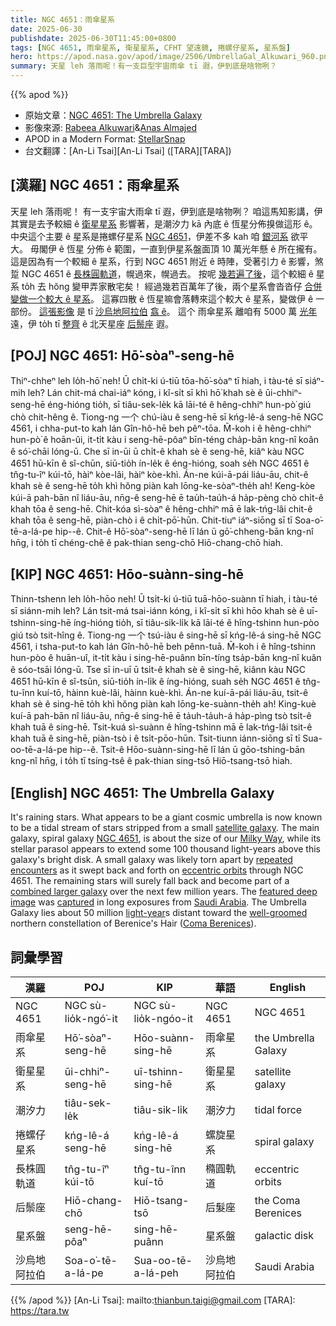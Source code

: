 ```yaml
---
title: NGC 4651：雨傘星系
date: 2025-06-30
publishdate: 2025-06-30T11:45:00+0800
tags: [NGC 4651, 雨傘星系, 衛星星系, CFHT 望遠鏡, 捲螺仔星系, 星系盤]
hero: https://apod.nasa.gov/apod/image/2506/UmbrellaGal_Alkuwari_960.png
summary: 天星 leh 落雨呢！有一支巨型宇宙雨傘 tī 遐，伊到底是啥物咧？
---
```


{{% apod %}}

- 原始文章：[NGC 4651: The Umbrella Galaxy](https://apod.nasa.gov/apod/ap250630.html)
- 影像來源: [Rabeea Alkuwari][Rabeea_Alkuwari]&[Anas Almajed][Anas_Almajed]
- APOD in a Modern Format: [StellarSnap](https://stellarsnap.space/)
- 台文翻譯：[An-Li Tsai][An-Li Tsai] ([TARA][TARA])


## [漢羅] NGC 4651：雨傘星系
天星 leh 落雨呢！
有一支宇宙大雨傘 tī 遐，伊到底是啥物咧？
咱這馬知影講，伊其實是去予較細 ê [衛星星系][satellite_galaxy] 影響著，是潮汐力 kā 內底 ê 恆星分佈搝做這形 ê。
中央這个主要 ê 星系是捲螺仔星系 [NGC 4651][NGC_4651]，伊差不多 kah 咱 [銀河系][Milky_Way] 欲平大。
毋閣伊 ê 恆星 分佈 ê 範圍，一直到伊星系盤面頂 10 萬光年懸 ê 所在攏有。
這是因為有一个較細 ê 星系，行到 NGC 4651 附近 ê 時陣，受著引力 ê 影響，煞踅 NGC 4651 ê [長株圓軌道][eccentric_orbits]，幌過來，幌過去。
按呢 [幾若遍了後][repeated_encounters]，這个較細 ê 星系 to̍h 去 hŏng 變甲弄家散宅矣！
經過幾若百萬年了後，兩个星系會沓沓仔 [合併變做一个較大 ê 星系][combined_larger_galaxy]。
這寡四散 ê 恆星嘛會落轉來這个較大 ê 星系，變做伊 ê 一部份。
[這張影像][featured_deep_image] 是 tī [沙烏地阿拉伯][Saudi_Arabia] [翕 ê][captured]。
這个 雨傘星系 離咱有 5000 萬 [光年][light_year] 遠，伊 to̍h tī [整齊][well_groomed] ê 北天星座 [后鬃座][Coma_Berenices] 遐。

## [POJ] NGC 4651: Hō͘-sòaⁿ-seng-hē
Thiⁿ-chheⁿ leh lo̍h-hō͘ neh!
Ū chi̍t-ki ú-tiū tōa-hō͘-sòaⁿ tī hiah, i tàu-té sī siáⁿ-mih leh?
Lán chit-má chai-iáⁿ kóng, i kî-si̍t sī khì hō͘ khah sè ê ūi-chhiⁿ-seng-hē éng-hióng tio̍h, sī tiâu-sek-le̍k kā lāi-té ê hêng-chhiⁿ hun-pò͘ giú chò chit-hêng ê.
Tiong-ng 一个 chú-iàu ê seng-hē sī kńg-lê-á seng-hē NGC 4561, i chha-put-to kah lán Gîn-hô-hē beh pêⁿ-tōa.
M̄-koh i ê hêng-chhiⁿ hun-pò͘ ê hoān-ûi, it-ti̍t kàu i seng-hē-pôaⁿ bīn-téng cha̍p-bān kng-nî koân ê só͘-chāi lóng-ū.
Che sī in-ūi ū chi̍t-ê khah sè ê seng-hē, kiâⁿ kàu NGC 4651 hū-kīn ê sî-chūn, siū-tio̍h ín-le̍k ê éng-hióng, soah se̍h NGC 4651 ê tn̂g-tu-îⁿ kúi-tō, hàiⁿ kòe-lâi, hàiⁿ kòe-khì.
Án-ne kúi-ā-pái liáu-āu, chit-ê khah sè ê seng-hē to̍h khì hŏng piàn kah lōng-ke-sòaⁿ-the̍h ah!
Keng-kòe kúi-ā pah-bān nî liáu-āu, nn̄g-ê seng-hē ē tau̍h-tau̍h-á ha̍p-pèng chò chi̍t-ê khah tōa ê seng-hē.
Chit-kóa sì-sòaⁿ ê hêng-chhiⁿ mā ē lak-tńg-lâi chit-ê khah tōa ê seng-hē, piàn-chò i ê chi̍t-pō͘-hūn.
Chit-tiuⁿ iáⁿ-siōng sī tī Soa-o͘-tē-a-lá-pe hip--ê.
Chit-ê Hō͘-sòaⁿ-seng-hē lī lán ū gō͘-chheng-bān kng-nî hn̄g, i to̍h tī chéng-chê ê pak-thian seng-chō Hiō-chang-chō hiah.

## [KIP] NGC 4651: Hōo-suànn-sing-hē
Thinn-tshenn leh lo̍h-hōo neh!
Ū tsi̍t-ki ú-tiū tuā-hōo-suànn tī hiah, i tàu-té sī siánn-mih leh?
Lán tsit-má tsai-iánn kóng, i kî-si̍t sī khì hōo khah sè ê uī-tshinn-sing-hē íng-hióng tio̍h, sī tiâu-sik-li̍k kā lāi-té ê hîng-tshinn hun-pòo giú tsò tsit-hîng ê.
Tiong-ng 一个 tsú-iàu ê sing-hē sī kńg-lê-á sing-hē NGC 4561, i tsha-put-to kah lán Gîn-hô-hē beh pênn-tuā.
M̄-koh i ê hîng-tshinn hun-pòo ê huān-uî, it-ti̍t kàu i sing-hē-puânn bīn-tíng tsa̍p-bān kng-nî kuân ê sóo-tsāi lóng-ū.
Tse sī in-uī ū tsi̍t-ê khah sè ê sing-hē, kiânn kàu NGC 4651 hū-kīn ê sî-tsūn, siū-tio̍h ín-li̍k ê íng-hióng, suah se̍h NGC 4651 ê tn̂g-tu-înn kuí-tō, hàinn kuè-lâi, hàinn kuè-khì.
Án-ne kuí-ā-pái liáu-āu, tsit-ê khah sè ê sing-hē to̍h khì hŏng piàn kah lōng-ke-suànn-the̍h ah!
King-kuè kuí-ā pah-bān nî liáu-āu, nn̄g-ê sing-hē ē ta̍uh-ta̍uh-á ha̍p-pìng tsò tsi̍t-ê khah tuā ê sing-hē.
Tsit-kuá sì-suànn ê hîng-tshinn mā ē lak-tńg-lâi tsit-ê khah tuā ê sing-hē, piàn-tsò i ê tsi̍t-pōo-hūn.
Tsit-tiunn iánn-siōng sī tī Sua-oo-tē-a-lá-pe hip--ê.
Tsit-ê Hōo-suànn-sing-hē lī lán ū gōo-tshing-bān kng-nî hn̄g, i to̍h tī tsíng-tsê ê pak-thian sing-tsō Hiō-tsang-tsō hiah.

## [English] NGC 4651: The Umbrella Galaxy

It's raining stars.
What appears to be a giant cosmic umbrella is now known to be a tidal stream of stars stripped from a small [satellite galaxy][satellite_galaxy].
The main galaxy, spiral galaxy [NGC 4651][NGC_4651], is about the size of our [Milky Way][Milky_Way], while its stellar parasol appears to extend some 100 thousand light-years above this galaxy's bright disk.
A small galaxy was likely torn apart by [repeated encounters][repeated_encounters] as it swept back and forth on [eccentric orbits][eccentric_orbits] through NGC 4651.
The remaining stars will surely fall back and become part of a [combined larger galaxy][combined_larger_galaxy] over the next few million years.
The [featured deep image][featured_deep_image] was [captured][captured] in long exposures from [Saudi Arabia][Saudi_Arabia].
The Umbrella Galaxy lies about 50 million [light-year][light_year]s distant toward the [well-groomed][well_groomed] northern constellation of Berenice's Hair ([Coma Berenices][Coma_Berenices]).

## 詞彙學習
|漢羅|POJ|KIP|華語|English|
|-|-|-|-|-|
|NGC 4651|NGC sù-lio̍k-ngó͘-it|NGC sù-lio̍k-ngóo-it|NGC 4651|NGC 4651|
|雨傘星系|Hō͘-sòaⁿ-seng-hē|Hōo-suànn-sing-hē|雨傘星系|the Umbrella Galaxy|
|衛星星系|ūi-chhiⁿ-seng-hē|uī-tshinn-sing-hē|衛星星系|satellite galaxy|
|潮汐力|tiâu-sek-le̍k|tiâu-sik-li̍k|潮汐力|tidal force|
|捲螺仔星系|kńg-lê-á seng-hē|kńg-lê-á sing-hē|螺旋星系|spiral galaxy|
|長株圓軌道|tn̂g-tu-îⁿ kúi-tō|tn̂g-tu-înn kuí-tō|橢圓軌道|eccentric orbits|
|后鬃座|Hiō-chang-chō|Hiō-tsang-tsō|后髮座|the Coma Berenices|
|星系盤|seng-hē-pôaⁿ|sing-hē-puânn|星系盤|galactic disk|
|沙烏地阿拉伯|Soa-o͘-tē-a-lá-pe|Sua-oo-tē-a-lá-peh|沙烏地阿拉伯|Saudi Arabia|



{{% /apod %}}
[An-Li Tsai]: mailto:thianbun.taigi@gmail.com
[TARA]: https://tara.tw

[copyright]: https://apod.nasa.gov/apod/fap/lib/about_apod.html#srapply
[License3]: https://creativecommons.org/licenses/by-nc-nd/3.0/
[License2]:https://creativecommons.org/licenses/by-nc-nd/2.0/

[satellite_galaxy]:https://en.wikipedia.org/wiki/Satellite_galaxy
[NGC_4651]:https://en.wikipedia.org/wiki/NGC_4651
[Milky_Way]:https://science.nasa.gov/resource/the-milky-way-galaxy/
[repeated_encounters]:https://apod.nasa.gov/apod/ap130514.html
[eccentric_orbits]:https://en.wikipedia.org/wiki/Orbital_eccentricity#/media/File:Animation_of_Orbital_eccentricity.gif
[combined_larger_galaxy]:https://apod.nasa.gov/apod/ap120604.html
[featured_deep_image]:https://www.instagram.com/p/DJ3wrYQMF7Q/
[captured]:https://youtu.be/NAuycMXDM4U
[Saudi_Arabia]:https://en.wikipedia.org/wiki/Saudi_Arabia
[light_year]:https://spaceplace.nasa.gov/light-year/
[well_groomed]:https://www.preventivevet.com/hubfs/how%20to%20brush%20your%20cat.png
[Coma_Berenices]:https://en.wikipedia.org/wiki/Coma_Berenices
[Rabeea_Alkuwari]:https://www.instagram.com/bolahdan/
[Anas_Almajed]:https://www.instagram.com/anas_almajed/